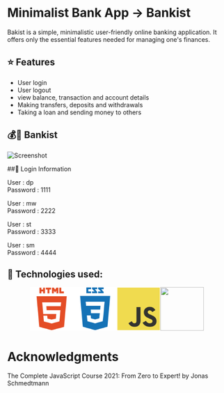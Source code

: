 # Minimalist Bank App -> Bankist

Bakist is a simple, minimalistic user-friendly online banking application. It offers only the essential features needed for managing one's finances.

## ⭐ Features
- User login
- User logout
- view balance, transaction and account details
- Making transfers, deposits and withdrawals
- Taking a loan and sending money to others

## 💰🏦 Bankist

![Screenshot](https://i.imgur.com/70mLz0f.png)

##🔑 Login Information

User : dp<br>
Password : 1111

User : mw<br>
Password : 2222

User : st<br>
Password : 3333

User : sm<br>
Password : 4444


## 🚀 Technologies used:
<p align="center"><img src="https://raw.githubusercontent.com/devicons/devicon/master/icons/html5/html5-plain-wordmark.svg" width="100" height="100"><img src="https://raw.githubusercontent.com/devicons/devicon/master/icons/css3/css3-plain-wordmark.svg" width="100" height="100"><img src="https://raw.githubusercontent.com/devicons/devicon/master/icons/javascript/javascript-original.svg" width="100" height="100"><img src="https://upload.wikimedia.org/wikipedia/commons/thumb/a/a7/React-icon.svg/2300px-React-icon.svg.png" width="100" height="100"></p>

# Acknowledgments
The Complete JavaScript Course 2021: From Zero to Expert! by Jonas Schmedtmann
